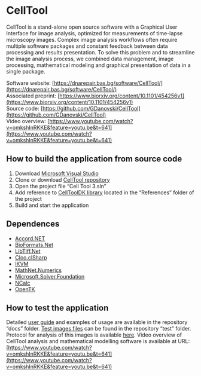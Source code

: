 # CellTool
CellTool is a stand-alone open source software with a Graphical User Interface for image analysis, optimized for measurements of time-lapse microscopy images. Complex image analysis workflows often require multiple software packages and constant feedback between data processing and results presentation. To solve this problem and to streamline the image analysis process, we combined data management, image processing, mathematical modeling and graphical presentation of data in a single package.</br>

</t>Software website: [https://dnarepair.bas.bg/software/CellTool/](https://dnarepair.bas.bg/software/CellTool/)</br>
</t>Associated preprint: [https://www.biorxiv.org/content/10.1101/454256v1](https://www.biorxiv.org/content/10.1101/454256v1)</br>
</t>Source code: [https://github.com/GDanovski/CellTool](https://github.com/GDanovski/CellTool)</br>
</t>Video overview: [https://www.youtube.com/watch?v=omkshInRKKE&feature=youtu.be&t=641](https://www.youtube.com/watch?v=omkshInRKKE&feature=youtu.be&t=641)</br>

## How to build the application from source code

1.	Download [Microsoft Visual Studio](https://visualstudio.microsoft.com/)
2.	Clone or download [CellTool repository](https://github.com/GDanovski/CellTool)
3.	Open the project file “Cell Tool 3.sln”
4.	Add reference to [CellToolDK library](https://github.com/GDanovski/CellToolDK) located in the “References” folder of the project 
5.	Build and start the application

## Dependences
-	[Accord.NET](http://accord-framework.net/)
-	[BioFormats.Net](https://github.com/GDanovski/BioFormats.Net)
-	[LibTiff.Net](https://bitmiracle.com/libtiff/)
-	[Cloo.clSharp](https://www.nuget.org/packages/Cloo.clSharp/)
-	[IKVM](http://www.ikvm.net/)
-	[MathNet.Numerics](https://numerics.mathdotnet.com/)
-	[Microsoft.Solver.Foundation](https://www.nuget.org/packages/Microsoft.Solver.Foundation)
-	[NCalc](https://github.com/sheetsync/NCalc)
-	[OpenTK](https://github.com/opentk/opentk)

## How to test the application
Detailed [user guide](https://github.com/GDanovski/CellTool/blob/master/docs/CellTool_UserGuide.pdf) and examples of usage are available in the repository “docs” folder. [Test images files](https://github.com/GDanovski/CellTool/tree/master/test) can be found in the repository “test” folder. Protocol for analysis of this images is available [here](https://dnarepair.bas.bg/software/CellTool/tutorials.html#pf1f). Video overview of CellTool analysis and mathematical modelling software is available at URL: [https://www.youtube.com/watch?v=omkshInRKKE&feature=youtu.be&t=641](https://www.youtube.com/watch?v=omkshInRKKE&feature=youtu.be&t=641)
